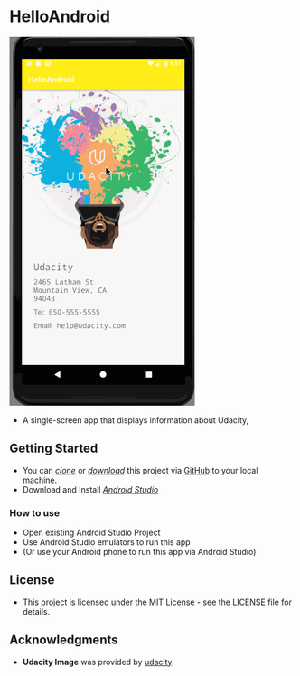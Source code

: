 # HelloAndroid
[![Image](image/udacityInfoPage.gif)](Image)
* A single-screen app that displays information about Udacity,

## Getting Started

* You can *[clone](https://github.com/arrickx/HelloAndroid.git)* or *[download](https://github.com/arrickx/HelloAndroid.git)* this project via [GitHub](https://github.com) to your local machine.
* Download and Install *[Android Studio](https://developer.android.com/studio/index.html)*

### How to use

* Open existing Android Studio Project
* Use Android Studio emulators to run this app
* (Or use your Android phone to run this app via Android Studio)


## License

* This project is licensed under the MIT License - see the [LICENSE](LICENSE) file for details.

## Acknowledgments

* **Udacity Image** was provided by [udacity](https://blog.udacity.com/2016/09/introducing-vr-developer-nanodegree-program.html).



